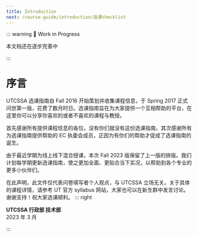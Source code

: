 ```yaml
---
title: Introduction
next: /course-guide/introduction/选课checklist
---
```


::: warning 🚧 Work in Progress

本文档还在逐步完善中

:::

# 序言

UTCSSA 选课指南自 Fall 2016 开始策划并收集课程信息，于 Spring 2017 正式问世第一版，花费了数月时日。选课指南旨在为大家提供一个互相帮助的平台，在这里你可以分享你喜欢的或者不喜欢的课程与教授。

首先感谢所有提供课程信息的各位，没有你们就没有这份选课指南。其次感谢所有为选课指南提供帮助的 EC 执委会成员，正因为有你们的帮助才促成了选课指南的诞生。

由于最近学期为线上线下混合授课，本次 Fall 2023 版保留了上一版的排版。我们计划每学期更新选课指南，使之更加全面、更贴合当下实况，以帮助到各个专业的更多小伙伴们。

在此声明，此文件仅代表问卷填写者个人观点，与 UTCSSA 立场无关。关于具体的课程详情，请参考 UT 官方 syllabus 网站，大家也可以在新生群中发言讨论。谢谢支持！祝大家选课顺利。
::: right

**UTCSSA 行政部 技术部** \
2023 年 3 月

:::
